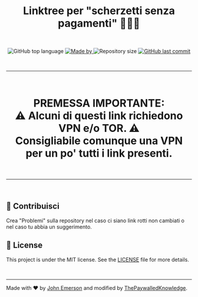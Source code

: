 <h1 align="center">Linktree per "scherzetti senza pagamenti"
🤫🧏‍♂️
</h1><br>
<p align="center">
  <img alt="GitHub top language" src="https://img.shields.io/github/languages/top/thepaywalledknowledge/linktree?color=04D361&labelColor=000000">
  
  <a href="https://github.com/ThePaywalledKnowledge">
    <img alt="Made by" src="https://img.shields.io/static/v1?label=made%20by&message=ThePaywalledKnowledge&color=04D361&labelColor=000000">
  </a>
  
  <img alt="Repository size" src="https://img.shields.io/github/repo-size/thepaywalledknowledge/linktree?color=04D361&labelColor=000000">
  
  <a href="https://github.com/thepaywalledknowledge/linktree/commits/master">
    <img alt="GitHub last commit" src="https://img.shields.io/github/last-commit/thepaywalledknowledge/linktree?color=04D361&labelColor=000000">
  </a>
</p>

<br>


---

<br>

<h1 align="center">
  PREMESSA IMPORTANTE:
  <br>
  ⚠ Alcuni di questi link richiedono VPN e/o TOR. ⚠
  <br>
  Consigliabile comunque una VPN per un po' tutti i link presenti.

<br>
<br>
</h1>

---

<br>

## 📩 Contribuisci

Crea "Problemi" sulla repository nel caso ci siano link rotti non cambiati o nel caso tu abbia un suggerimento.

## 📝 License

This project is under the MIT license. See the [LICENSE](LICENSE.md) file for more details.

<br>

---

Made with ❤️ by [John Emerson](https://johnggli.github.io/linktree) and modified by [ThePaywalledKnowledge](https://github.com/ThePaywalledKnowledge).